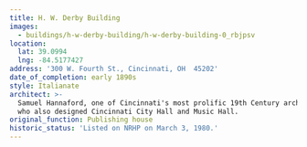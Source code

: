 ```yaml
---
title: H. W. Derby Building
images:
  - buildings/h-w-derby-building/h-w-derby-building-0_rbjpsv
location:
  lat: 39.0994
  lng: -84.5177427
address: '300 W. Fourth St., Cincinnati, OH  45202'
date_of_completion: early 1890s
style: Italianate
architect: >-
  Samuel Hannaford, one of Cincinnati's most prolific 19th Century architects
  who also designed Cincinnati City Hall and Music Hall.
original_function: Publishing house
historic_status: 'Listed on NRHP on March 3, 1980.'
---
```


